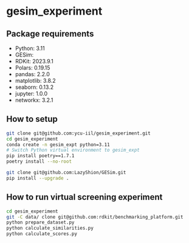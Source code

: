 # gesim_experiment

## Package requirements

- Python: 3.11
- GESim:
- RDKit: 2023.9.1
- Polars: 0.19.15
- pandas: 2.2.0
- matplotlib: 3.8.2
- seaborn: 0.13.2
- jupyter: 1.0.0
- networkx: 3.2.1

## How to setup

```bash
git clone git@github.com:ycu-iil/gesim_experiment.git
cd gesim_experiment
conda create -n gesim_expt python=3.11
# Switch Python virtual environment to gesim_expt
pip install poetry==1.7.1
poetry install --no-root

git clone git@github.com:LazyShion/GESim.git
pip install --upgrade .
```

## How to run virtual screening experiment

```bash
cd gesim_experiment
git -C data/ clone git@github.com:rdkit/benchmarking_platform.git
python prepare_dataset.py
python calculate_similarities.py
python calculate_scores.py 
```
